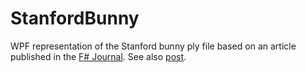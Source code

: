 StanfordBunny
=============

WPF representation of the Stanford bunny ply file based on an article published in the [F# Journal](http://www.ffconsultancy.com/products/fsharp_journal/index.html).
See also [post](http://fbmnds.blogspot.de/2014/04/stanford-bunny.html).
